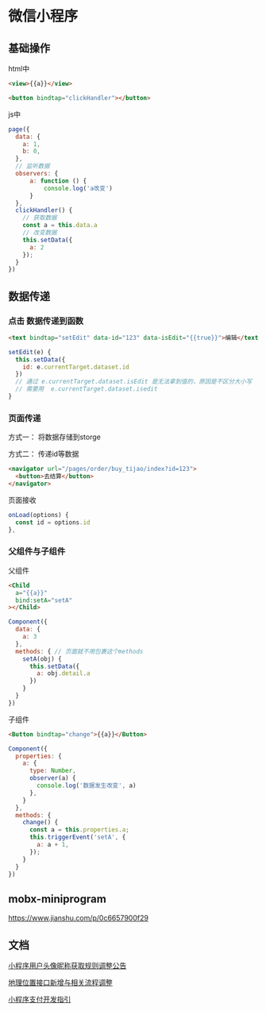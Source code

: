 # 微信小程序


## 基础操作

html中
```html
<view>{{a}}</view>

<button bindtap="clickHandler"></button>
```



js中
```js
page({
  data: {
    a: 1,
    b: 0,
  },
  // 监听数据
  observers: {
      a: function () {
          console.log('a改变')
      }
  },
  clickHandler() {
    // 获取数据
    const a = this.data.a
    // 改变数据
    this.setData({
      a: 2
    });
  }
})
```


## 数据传递


### 点击 数据传递到函数

```html
<text bindtap="setEdit" data-id="123" data-isEdit="{{true}}">编辑</text>
```


```js
setEdit(e) {
  this.setData({
    id: e.currentTarget.dataset.id
  })
  // 通过 e.currentTarget.dataset.isEdit 是无法拿到值的，原因是不区分大小写
  // 需要用  e.currentTarget.dataset.isedit
}
```




### 页面传递

方式一： 
将数据存储到storge

方式二：
传递id等数据
```html
<navigator url="/pages/order/buy_tijao/index?id=123">
  <button>去结算</button>
</navigator>
```

页面接收
```js
onLoad(options) {
  const id = options.id
},
```


### 父组件与子组件
父组件
```html
<Child
  a="{{a}}"
  bind:setA="setA"
></Child>
```
```js
Component({
  data: {
    a: 3
  },
  methods: { // 页面就不用包裹这个methods
    setA(obj) {
      this.setData({
        a: obj.detail.a
      })
    }
  }
})
```

子组件
```html
<Button bindtap="change">{{a}}</Button>
```
```js
Component({
  properties: {
    a: {
      type: Number,
      observer(a) {
        console.log('数据发生改变', a)
      },
    }
  },
  methods: {
    change() {
      const a = this.properties.a;
      this.triggerEvent('setA', {
        a: a + 1,
      });
    }
  }
})

```


## mobx-miniprogram
https://www.jianshu.com/p/0c6657900f29

## 文档

[小程序用户头像昵称获取规则调整公告](https://developers.weixin.qq.com/community/develop/doc/00022c683e8a80b29bed2142b56c01)

[地理位置接口新增与相关流程调整](https://developers.weixin.qq.com/community/develop/doc/000a02f2c5026891650e7f40351c01)


[小程序支付开发指引](https://pay.weixin.qq.com/wiki/doc/apiv3/open/pay/chapter2_8_2.shtml)


